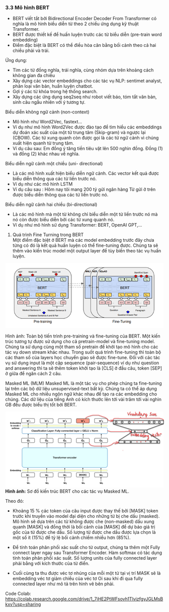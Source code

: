 ### 3.3 Mô hình BERT

-	BERT viết tắt bởi Bidirectional Encoder Decoder From Transformer có nghĩa là mô hình biểu diễn từ theo 2 chiều ứng dụng kỹ thuật Transformer. 
-	BERT được thiết kế để huấn luyện trước các từ biểu diễn (pre-train word embedding)
-	Điểm đặc biệt là BERT có thể điều hòa cân bằng bối cảnh theo cả hai chiều phải và trái.

Ứng dụng:  
-	Tìm các từ đồng nghĩa, trái nghĩa, cùng nhóm dựa trên khoảng cách không gian đa chiều  
-	Xây dựng các vector embeddings cho các tác vụ NLP: sentimet analyst, phân loại văn bản, huấn luyện chatbot.   
-	Gợi ý các từ khóa trong hệ thống search.  
-	Xây dựng các ứng dụng seq2seq như robot viết báo, tóm tắt văn bản, sinh câu ngẫu nhiên với ý tương tự.  

Biểu diễn không ngữ cảnh (non-context)
-	Mô hình như Word2Vec, fastext…
-	Ví dụ như mô hình Word2Vec được đào tạo để tìm hiểu các embeddings dự đoán xác suất của một từ trung tâm (Skip-gram) và ngược lại (CBOW). Các từ xung quanh còn được gọi là các từ ngữ cảnh vì chúng xuất hiện quanh từ trung tâm.
-	Ví dụ câu sau: Em đồng ý tăng tiền tiêu vặt lên 500 nghìn đồng.
Đồng (1) và đồng (2) khác nhau về nghĩa.

Biểu diễn ngữ cảnh một chiều (uni- directional)
-	Là các mô hình xuất hiện biểu diễn ngữ cảnh. Các vector kết quả được biểu diễn thông qua các từ liền trước nó.
-	Ví dụ như các mô hình LSTM
-	Ví dụ câu sau : Hôm nay tôi mang 200 tỷ gửi ngân hàng
Từ gửi ở trên được biểu diễn thông qua các từ liền trước nó.

Biểu diễn ngữ cảnh hai chiều (bi-directional)
-	Là các mô hình mà một từ không chỉ biểu diễn một từ liền trước nó mà nó còn được biểu diễn bởi các từ xung quanh nó.
-	Ví dụ như mô hình sử dụng Transformer: BERT, OpenAI GPT,...

1.	Quá trình Fine Turning trong BERT  
Một điểm đặc biệt ở BERT mà các model embedding trước đây chưa từng có đó là kết quả huấn luyện có thể fine-tuning được. Chúng ta sẽ thêm vào kiến trúc model một output layer để tùy biến theo tác vụ huấn luyện.  

![BERT](../data/bert.png#center  "BERT")

Hình ảnh: Toàn bộ tiến trình pre-training và fine-tuning của BERT. Một kiến trúc tương tự được sử dụng cho cả pretrain-model và fine-tuning model. Chúng ta sử dụng cùng một tham số pretrain để khởi tạo mô hình cho các tác vụ down stream khác nhau. Trong suốt quá trình fine-tuning thì toàn bộ các tham số của layers học chuyển giao sẽ được fine-tune. Đối với các tác vụ sử dụng input là một cặp sequence (pair-sequence) ví dụ như question and answering thì ta sẽ thêm token khởi tạo là [CLS] ở đầu câu, token [SEP] ở giữa để ngăn cách 2 câu.  

Masked ML (MLM) Masked ML là một tác vụ cho phép chúng ta fine-tuning lại trên các bộ dữ liệu unsupervised-text bất kỳ. Chúng ta có thể áp dụng Masked ML cho nhiều ngôn ngữ khác nhau để tạo ra các embedding cho chúng. Các dữ liệu của tiếng Anh có kích thước lên tới vài trăm tới vài nghìn GB đều được biểu thị tốt bởi BERT.

![BERT](../data/bert2.png#center  "BERT")
<b>Hình ảnh:</b> Sơ đồ kiến trúc BERT cho các tác vụ Masked ML.

Theo đó:
- Khoảng 15 % các token của câu input được thay thế bởi [MASK] token trước khi truyền vào model đại diện cho những từ bị che dấu (masked). Mô hình sẽ dựa trên các từ không được che (non-masked) dấu xung quanh [MASK] và đồng thời là bối cảnh của [MASK] để dự báo giá trị gốc của từ được che dấu. Số lượng từ được che dấu được lựa chọn là một số ít (15%) để tỷ lệ bối cảnh chiếm nhiều hơn (85%).

- Để tính toán phân phối xác suất cho từ output, chúng ta thêm một Fully connect layer ngay sau Transformer Encoder. Hàm softmax có tác dụng tính toán phân phối xác suất. Số lượng units của fully connected layer phải bằng với kích thước của từ điển.  

- Cuối cùng ta thu được véc tơ nhúng của mỗi một từ tại vị trí MASK sẽ là embedding véc tơ giảm chiều của véc tơ Oi sau khi đi qua fully connected layer như mô tả trên hình vẽ bên phải. 

Code Colab: https://colab.research.google.com/drive/1_7iHE2PtWFsovh1TlvizfgyJGLMsBkxv?usp=sharing